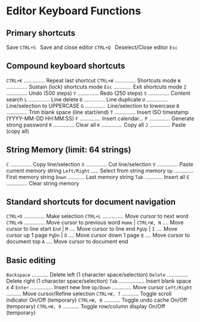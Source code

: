 # Editor Keyboard Functions


## Primary shortcuts

Save ```CTRL+S ``` 
Save and close editor ```CTRL+Q ``` 
Deselect/Close editor ```Esc``` 

    
## Compound keyboard shortcuts

```CTRL+K``` .............. Repeat last shortcut
```CTRL+W``` .............. Shortcuts mode
```W``` .............. Sustain (lock) shortcuts mode
```Esc``` ............ Exit shortcuts mode
```Z``` .............. Undo (500 steps)
```Y``` .............. Redo (250 steps)
```S``` .............. Content search
```L``` .............. Line delete
```D``` .............. Line duplicate
```U``` .............. Line/selection to UPPERCASE
```G``` .............. Line/selection to lowercase
```B``` .............. Trim blank space (line start/end)
```T``` .............. Insert ISO timestamp (YYYY-MM-DD HH:MM:SS)
```F``` .............. Insert calendar...
```P``` .............. Generate strong password
```R``` .............. Clear all
```K``` .............. Copy all
```J``` .............. Paste (copy all)
         
## String Memory (limit: 64 strings)

 ```C``` .............. Copy line/selection
 ```X``` .............. Cut line/selection
 ```V``` .............. Paste current memory string
 ```Left/Right``` ..... Select from string memory
 ```Up``` ............. First memory string
 ```Down``` ........... Last memory string
 ```Tab``` ............ Insert all
 ```E``` .............. Clear string memory
         
## Standard shortcuts for document navigation

```CTRL+O``` .............. Make selection
```CTRL+L``` .............. Move cursor to next word
```CTRL+N``` .............. Move cursor to previous word
```Home``` | ```CTRL+W, N``` .... Move cursor to line start
```End```  |         ```M``` .... Move cursor to line end
```PgUp``` |         ```I``` .... Move cursor up 1 page
```PgDn``` |         ```O``` .... Move cursor down 1 page
               ```Q``` .... Move cursor to document top
               ```A``` .... Move cursor to document end
                   
## Basic editing

```Backspace``` ........... Delete left (1 character space/selection)
```Delete``` .............. Delete right (1 character space/selection)
```Tab``` ................. Insert blank space x 4
```Enter``` ............... Insert new line
```Up/Down``` ............. Move cursor
```Left/Right``` .......... Move cursor/Refine selection
```CTRL+W, 7``` ........... Toggle scroll indicator On/Off (temporary)
```CTRL+W, 8``` ........... Toggle undo cache On/Off (temporary)
```CTRL+W, 9``` ........... Toggle row/column display On/Off (temporary)

